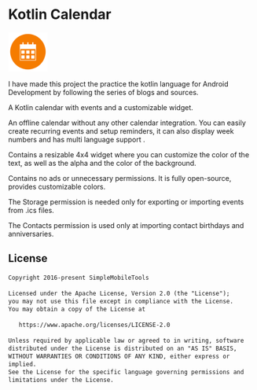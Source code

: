 # Kotlin Calendar
<img alt="Logo" src="app/src/main/res/mipmap-xxxhdpi/ic_launcher.png" width="80" />

I have made this project the practice the kotlin language for Android Development by following the series of blogs and sources.

A Kotlin calendar with events and a customizable widget.



An offline calendar without any other calendar integration. You can easily create recurring events and setup reminders, it can also display week numbers and has multi language support .

Contains a resizable 4x4 widget where you can customize the color of the text, as well as the alpha and the color of the background.

Contains no ads or unnecessary permissions. It is fully open-source, provides customizable colors.

The Storage permission is needed only for exporting or importing events from .ics files.

The Contacts permission is used only at importing contact birthdays and anniversaries.




License
-------
    Copyright 2016-present SimpleMobileTools
    
    Licensed under the Apache License, Version 2.0 (the "License");
    you may not use this file except in compliance with the License.
    You may obtain a copy of the License at
    
       https://www.apache.org/licenses/LICENSE-2.0
    
    Unless required by applicable law or agreed to in writing, software
    distributed under the License is distributed on an "AS IS" BASIS,
    WITHOUT WARRANTIES OR CONDITIONS OF ANY KIND, either express or implied.
    See the License for the specific language governing permissions and
    limitations under the License.
